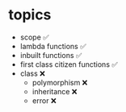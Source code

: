 # topics

- scope ✅
- lambda functions ✅
- inbuilt functions ✅
- first class citizen functions ✅
- class ❌
  - polymorphism ❌
  - inheritance ❌
  - error ❌
